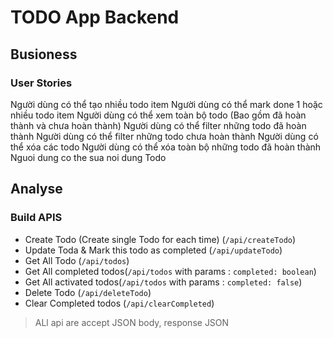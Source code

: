 # TODO App Backend

## Busioness

### User Stories
  Người dùng có thể tạo nhiều todo item
  Người dùng có thể mark done 1 hoặc nhiều todo item
  Người dùng có thể xem toàn bộ todo (Bao gồm đã hoàn thành và chưa hoàn thành)
  Người dùng có thể filter những todo đã hoàn thành
  Người dùng có thể filter những todo chưa hoàn thành
  Người dùng có thể xóa các todo
  Người dùng có thể xóa toàn bộ những todo đã hoàn thành
  Nguoi dung co the sua noi dung Todo

  ## Analyse
  
  ### Build APIS
  - Create Todo (Create single Todo for each time) (`/api/createTodo`)
  - Update Toda & Mark this todo as completed (`/api/updateTodo`)
  - Get All Todo (`/api/todos`)
  - Get All completed todos(`/api/todos` with params : `completed: boolean`)
  - Get All activated todos(`/api/todos` with params : `completed: false`)
  - Delete Todo (`/api/deleteTodo`)
  - Clear Completed todos (`/api/clearCompleted`)

  >  ALl api are accept JSON body, response JSON